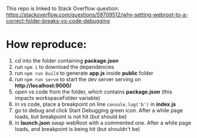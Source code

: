 This repo is linked to Stack Overflow question: https://stackoverflow.com/questions/59709512/why-setting-webroot-to-a-correct-folder-breaks-vs-code-debugging

# How reproduce:

1. cd into the folder containing **package.json**
2. run `npm i` to download the dependencies
3. run `npm run build` to generate **app.js** inside **public** folder
4. run `npm run serve` to start the dev server serving on **http://localhost:9000/**
5. open vs code from the folder, which contains **package.json** (this impacts workspaceFolder variable)
6. in vs code, place a breakpoint on line `console.log('b')` in **index.js**
7. go to debug and click Start Debugging green icon. After a while page loads, but breakpoint is not hit (but should be)
8. in **launch.json** swap webRoot with a commented one. After a while page loads, and breakpoint is being hit (but shouldn't be)